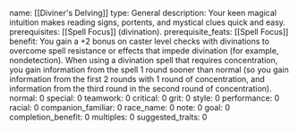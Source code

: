 name: [[Diviner's Delving]]
type: General
description: Your keen magical intuition makes reading signs, portents, and mystical clues quick and easy.
prerequisites: [[Spell Focus]] (divination).
prerequisite_feats: [[Spell Focus]]
benefit: You gain a +2 bonus on caster level checks with divinations to overcome spell resistance or effects that impede divination (for example, nondetection). When using a divination spell that requires concentration, you gain information from the spell 1 round sooner than normal (so you gain information from the first 2 rounds with 1 round of concentration, and information from the third round in the second round of concentration).
normal: 0
special: 0
teamwork: 0
critical: 0
grit: 0
style: 0
performance: 0
racial: 0
companion_familiar: 0
race_name: 0
note: 0
goal: 0
completion_benefit: 0
multiples: 0
suggested_traits: 0
